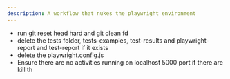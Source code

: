 ```yaml
---
description: A workflow that nukes the playwright environment
---
```


- run git reset head hard and git clean fd
- delete the tests folder, tests-examples, test-results and playwright-report and test-report if it exists
- delete the playwright.config.js
- Ensure there are no activities running on localhost 5000 port if there are kill th
